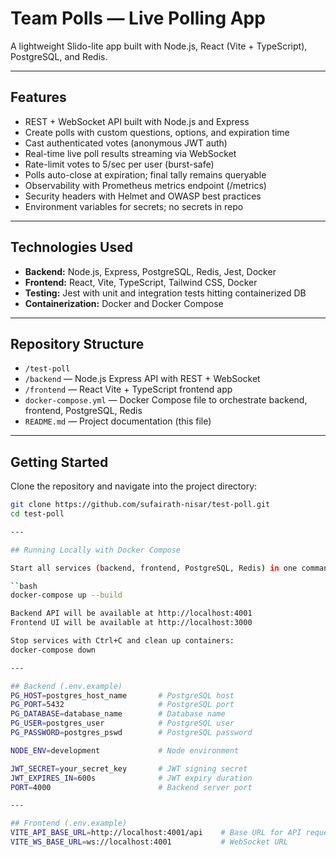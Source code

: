 #  Team Polls — Live Polling App

A lightweight Slido-lite app built with Node.js, React (Vite + TypeScript), PostgreSQL, and Redis.

---

## Features

- REST + WebSocket API built with Node.js and Express
- Create polls with custom questions, options, and expiration time
- Cast authenticated votes (anonymous JWT auth)
- Real-time live poll results streaming via WebSocket
- Rate-limit votes to 5/sec per user (burst-safe)
- Polls auto-close at expiration; final tally remains queryable
- Observability with Prometheus metrics endpoint (/metrics)
- Security headers with Helmet and OWASP best practices
- Environment variables for secrets; no secrets in repo

---

## Technologies Used

- **Backend:** Node.js, Express, PostgreSQL, Redis, Jest, Docker
- **Frontend:** React, Vite, TypeScript, Tailwind CSS, Docker
- **Testing:** Jest with unit and integration tests hitting containerized DB
- **Containerization:** Docker and Docker Compose

---

## Repository Structure

- `/test-poll`  
- `/backend` — Node.js Express API with REST + WebSocket  
- `/frontend` — React Vite + TypeScript frontend app  
- `docker-compose.yml` — Docker Compose file to orchestrate backend, frontend, PostgreSQL, Redis  
- `README.md` — Project documentation (this file)  

---

## Getting Started

Clone the repository and navigate into the project directory:

```bash
git clone https://github.com/sufairath-nisar/test-poll.git
cd test-poll

---

## Running Locally with Docker Compose

Start all services (backend, frontend, PostgreSQL, Redis) in one command:

``bash
docker-compose up --build

Backend API will be available at http://localhost:4001
Frontend UI will be available at http://localhost:3000

Stop services with Ctrl+C and clean up containers:
docker-compose down

---

## Backend (.env.example)
PG_HOST=postgres_host_name       # PostgreSQL host
PG_PORT=5432                     # PostgreSQL port
PG_DATABASE=database_name        # Database name
PG_USER=postgres_user            # PostgreSQL user
PG_PASSWORD=postgres_pswd        # PostgreSQL password

NODE_ENV=development             # Node environment

JWT_SECRET=your_secret_key       # JWT signing secret
JWT_EXPIRES_IN=600s              # JWT expiry duration
PORT=4000                        # Backend server port

---

## Frontend (.env.example)
VITE_API_BASE_URL=http://localhost:4001/api    # Base URL for API requests
VITE_WS_BASE_URL=ws://localhost:4001           # WebSocket URL

